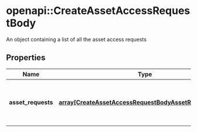 # openapi::CreateAssetAccessRequestBody

An object containing a list of all the asset access requests

## Properties
Name | Type | Description | Notes
------------ | ------------- | ------------- | -------------
**asset_requests** | [**array[CreateAssetAccessRequestBodyAssetRequestsInner]**](CreateAssetAccessRequestBody_asset_requests_inner.md) |  | [Max. items: 100] [Min. items: 1] 


